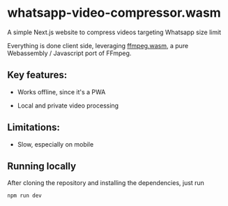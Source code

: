 #  whatsapp-video-compressor.wasm


A simple Next.js website to compress videos targeting Whatsapp size limit

Everything is done client side, leveraging [ffmpeg.wasm](https://github.com/ffmpegwasm/ffmpeg.wasm), a pure Webassembly / Javascript port of FFmpeg.

## Key features:

- Works offline, since it's a PWA

- Local and private video processing

## Limitations:

- Slow, especially on mobile


## Running locally
After cloning the repository and installing the dependencies, just run 
```bash
npm run dev
```
